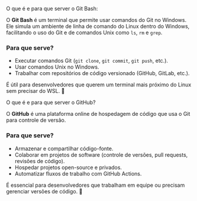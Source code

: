 O que é e para que server o Git Bash:


O **Git Bash** é um terminal que permite usar comandos do Git no Windows. Ele simula um ambiente de linha de comando do Linux dentro do Windows, facilitando o uso do Git e de comandos Unix como `ls`, `rm` e `grep`.  

### **Para que serve?**  
- Executar comandos Git (`git clone`, `git commit`, `git push`, etc.).  
- Usar comandos Unix no Windows.  
- Trabalhar com repositórios de código versionado (GitHub, GitLab, etc.).  

É útil para desenvolvedores que querem um terminal mais próximo do Linux sem precisar do WSL. 🚀
 

O que é e para que server o GitHub?

O **GitHub** é uma plataforma online de hospedagem de código que usa o Git para controle de versão.  

### **Para que serve?**  
- Armazenar e compartilhar código-fonte.  
- Colaborar em projetos de software (controle de versões, pull requests, revisões de código).  
- Hospedar projetos open-source e privados.  
- Automatizar fluxos de trabalho com GitHub Actions.  

É essencial para desenvolvedores que trabalham em equipe ou precisam gerenciar versões de código. 🚀